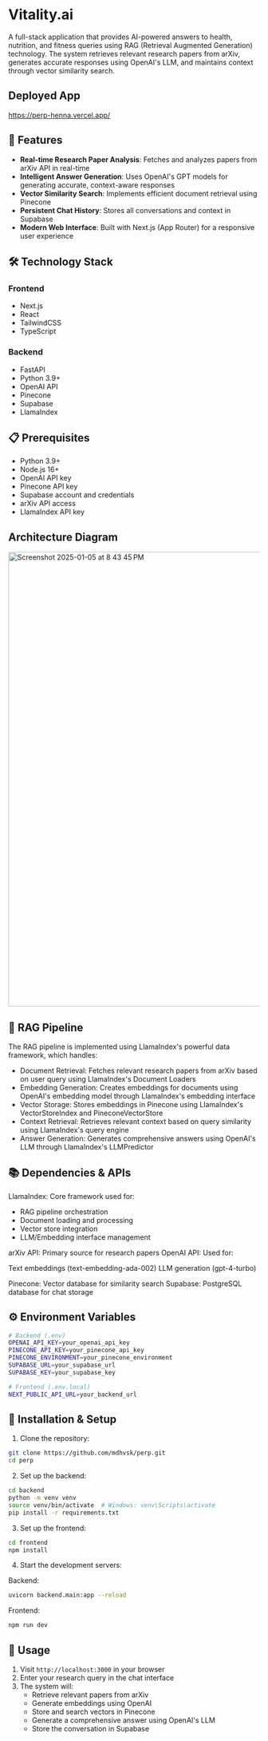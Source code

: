 # Vitality.ai

A full-stack application that provides AI-powered answers to health, nutrition, and fitness queries using RAG (Retrieval Augmented Generation) technology. The system retrieves relevant research papers from arXiv, generates accurate responses using OpenAI's LLM, and maintains context through vector similarity search.


## Deployed App
https://perp-henna.vercel.app/

## 🚀 Features

- **Real-time Research Paper Analysis**: Fetches and analyzes papers from arXiv API in real-time
- **Intelligent Answer Generation**: Uses OpenAI's GPT models for generating accurate, context-aware responses
- **Vector Similarity Search**: Implements efficient document retrieval using Pinecone
- **Persistent Chat History**: Stores all conversations and context in Supabase
- **Modern Web Interface**: Built with Next.js (App Router) for a responsive user experience

## 🛠️ Technology Stack

### Frontend
- Next.js
- React
- TailwindCSS
- TypeScript

### Backend
- FastAPI
- Python 3.9+
- OpenAI API
- Pinecone
- Supabase
- LlamaIndex

## 📋 Prerequisites

- Python 3.9+
- Node.js 16+
- OpenAI API key
- Pinecone API key
- Supabase account and credentials
- arXiv API access
- LlamaIndex API key


## Architecture Diagram 
<img width="911" alt="Screenshot 2025-01-05 at 8 43 45 PM" src="https://github.com/user-attachments/assets/2ad44848-9b53-4d32-baf0-90bb649764da" />



## 🔄 RAG Pipeline
The RAG pipeline is implemented using LlamaIndex's powerful data framework, which handles:

- Document Retrieval: Fetches relevant research papers from arXiv based on user query using LlamaIndex's Document Loaders
- Embedding Generation: Creates embeddings for documents using OpenAI's embedding model through LlamaIndex's embedding interface
- Vector Storage: Stores embeddings in Pinecone using LlamaIndex's VectorStoreIndex and PineconeVectorStore
- Context Retrieval: Retrieves relevant context based on query similarity using LlamaIndex's query engine
- Answer Generation: Generates comprehensive answers using OpenAI's LLM through LlamaIndex's LLMPredictor

## 📚 Dependencies & APIs

LlamaIndex: Core framework used for:
- RAG pipeline orchestration
- Document loading and processing
- Vector store integration
- LLM/Embedding interface management


arXiv API: Primary source for research papers
OpenAI API: Used for:

Text embeddings (text-embedding-ada-002)
LLM generation (gpt-4-turbo)


Pinecone: Vector database for similarity search
Supabase: PostgreSQL database for chat storage

## ⚙️ Environment Variables

```bash
# Backend (.env)
OPENAI_API_KEY=your_openai_api_key
PINECONE_API_KEY=your_pinecone_api_key
PINECONE_ENVIRONMENT=your_pinecone_environment
SUPABASE_URL=your_supabase_url
SUPABASE_KEY=your_supabase_key

# Frontend (.env.local)
NEXT_PUBLIC_API_URL=your_backend_url
```

## 🚀 Installation & Setup

1. Clone the repository:
```bash
git clone https://github.com/mdhvsk/perp.git
cd perp
```

2. Set up the backend:
```bash
cd backend
python -m venv venv
source venv/bin/activate  # Windows: venv\Scripts\activate
pip install -r requirements.txt
```

3. Set up the frontend:
```bash
cd frontend
npm install
```

4. Start the development servers:

Backend:
```bash
uvicorn backend.main:app --reload
```

Frontend:
```bash
npm run dev
```

## 🎯 Usage

1. Visit `http://localhost:3000` in your browser
2. Enter your research query in the chat interface
3. The system will:
   - Retrieve relevant papers from arXiv
   - Generate embeddings using OpenAI
   - Store and search vectors in Pinecone
   - Generate a comprehensive answer using OpenAI's LLM
   - Store the conversation in Supabase




